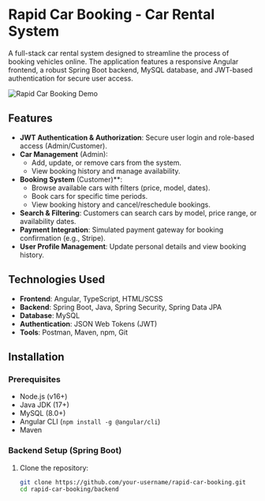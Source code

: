 # Rapid Car Booking - Car Rental System

A full-stack car rental system designed to streamline the process of booking vehicles online. The application features a responsive Angular frontend, a robust Spring Boot backend, MySQL database, and JWT-based authentication for secure user access.

![Rapid Car Booking Demo](demo.gif) <!-- Add a demo image/gif if available -->

## Features

- **JWT Authentication & Authorization**: Secure user login and role-based access (Admin/Customer).
- **Car Management** (Admin):
  - Add, update, or remove cars from the system.
  - View booking history and manage availability.
- **Booking System** (Customer)**:
  - Browse available cars with filters (price, model, dates).
  - Book cars for specific time periods.
  - View booking history and cancel/reschedule bookings.
- **Search & Filtering**: Customers can search cars by model, price range, or availability dates.
- **Payment Integration**: Simulated payment gateway for booking confirmation (e.g., Stripe).
- **User Profile Management**: Update personal details and view booking history.

## Technologies Used

- **Frontend**: Angular, TypeScript, HTML/SCSS
- **Backend**: Spring Boot, Java, Spring Security, Spring Data JPA
- **Database**: MySQL
- **Authentication**: JSON Web Tokens (JWT)
- **Tools**: Postman, Maven, npm, Git

## Installation

### Prerequisites
- Node.js (v16+)
- Java JDK (17+)
- MySQL (8.0+)
- Angular CLI (`npm install -g @angular/cli`)
- Maven

### Backend Setup (Spring Boot)
1. Clone the repository:
   ```bash
   git clone https://github.com/your-username/rapid-car-booking.git
   cd rapid-car-booking/backend
